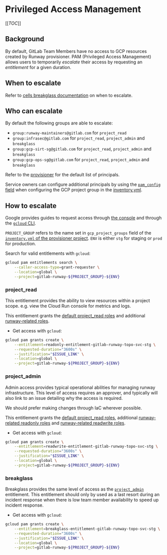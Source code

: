 # Privileged Access Management

[[_TOC_]]

## Background

By default, GitLab Team Members have no access to GCP resources created by Runway provisioner. PAM (Privileged Access Management) allows users to temporarily _escalate_ their access by requesting an _entitlement_ for a given duration.

## When to escalate

Refer to [cells breakglass documentation](../cells/breakglass.md) on when to escalate.

## Who can escalate

By default the following groups are able to escalate:

- `group:runway-maintainers@gitlab.com` for `project_read`
- `group:infrasec@gitlab.com` for `project_read`, `project_admin` and `breakglass`
- `group:gcp-sirt-sg@gitlab.com` for `project_read`, `project_admin` and `breakglass`
- `group:gcp-ops-sg@gitlab.com` for `project_read`, `project_admin` and `breakglass`

Refer to the [provisioner](https://gitlab.com/gitlab-com/gl-infra/platform/runway/provisioner/-/blob/66677a59bf00146b23a8f9584d94a15b0fce4682/modules/managed_project/locals.tf#L64) for the default list of principals.

Service owners can configure additional principals by using the [`pam_config` field](https://gitlab.com/gitlab-com/gl-infra/platform/runway/provisioner/-/blob/66677a59bf00146b23a8f9584d94a15b0fce4682/schemas/inventory.schema.json#L131) when configuring the GCP project group in the [inventory.yml](https://gitlab.com/gitlab-com/gl-infra/platform/runway/provisioner/-/blob/66677a59bf00146b23a8f9584d94a15b0fce4682/inventory.yml#L224).

## How to escalate

Google provides guides to request access through [the console](https://cloud.google.com/iam/docs/pam-request-temporary-elevated-access#request-grant-console)
and through the [`gcloud` CLI](https://cloud.google.com/iam/docs/pam-request-temporary-elevated-access#request_a_grant_programmatically).

`PROJECT_GROUP` refers to the name set in `gcp_project_groups` field of the [`inventory.yml` of the provisioner project](https://gitlab.com/gitlab-com/gl-infra/platform/runway/provisioner/-/blob/45da3f461533317948bf8aaf1f873f7f87c585f7/inventory.yml#L225). `ENV` is either `stg` for staging or `prod` for production.

Search for valid entitlements with `gcloud`:

```sh
gcloud pam entitlements search \
    --caller-access-type=grant-requester \
    --location=global \
    --project=gitlab-runway-${PROJECT_GROUP}-${ENV}
```

### project_read

This entitlement provides the ability to view resources within a project scope. e.g. view the Cloud Run console for metrics and logs.

This entitlement grants the [default project_read roles](https://gitlab.com/gitlab-com/gl-infra/gitlab-dedicated/library/terraform/google-privileged-access-manager/-/blob/b33519534114f77aabce11c6832c1782bac2eccd/predefined-entitlements.tf#L30) and additional [runway-related roles](https://gitlab.com/gitlab-com/gl-infra/platform/runway/provisioner/-/blob/45da3f461533317948bf8aaf1f873f7f87c585f7/modules/managed_project/locals.tf#L58).

- Get access with `gcloud`:

```sh
gcloud pam grants create \
    --entitlement=readonly-entitlement-gitlab-runway-topo-svc-stg \
    --requested-duration="3600s" \
    --justification="$ISSUE_LINK" \
    --location=global \
    --project=gitlab-runway-${PROJECT_GROUP}-${ENV}
```

### project_admin

Admin access provides typical operational abilities for managing runway infrastructure. This level of access requires an approver, and typically will also link to an issue detailing why the access is required.

We should prefer making changes through IaC wherever possible.

This entitlement grants the [default project_read roles](https://gitlab.com/gitlab-com/gl-infra/gitlab-dedicated/library/terraform/google-privileged-access-manager/-/blob/b33519534114f77aabce11c6832c1782bac2eccd/predefined-entitlements.tf#L55),  additional [runway-related readonly roles](https://gitlab.com/gitlab-com/gl-infra/platform/runway/provisioner/-/blob/45da3f461533317948bf8aaf1f873f7f87c585f7/modules/managed_project/locals.tf#L58) and [runway-related readwrite roles](https://gitlab.com/gitlab-com/gl-infra/platform/runway/provisioner/-/blob/45da3f461533317948bf8aaf1f873f7f87c585f7/modules/managed_project/locals.tf#L80).

- Get access with `gcloud`:

```sh
gcloud pam grants create \
    --entitlement=readwrite-entitlement-gitlab-runway-topo-svc-stg \
    --requested-duration="3600s" \
    --justification="$ISSUE_LINK" \
    --location=global \
    --project=gitlab-runway-${PROJECT_GROUP}-${ENV}
```

### breakglass

Breakglass provides the same level of access as the [`project_admin`](#project_admin) entitlement. This entitlement should only by used as a last resort during an incident response when there is low team member availability to speed up incident response.

- Get access with `gcloud`:

```sh
gcloud pam grants create \
    --entitlement=breakglass-entitlement-gitlab-runway-topo-svc-stg \
    --requested-duration="3600s" \
    --justification="$ISSUE_LINK" \
    --location=global \
    --project=gitlab-runway-${PROJECT_GROUP}-${ENV}
```
